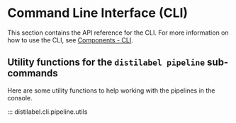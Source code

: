 # Command Line Interface (CLI)

This section contains the API reference for the CLI. For more information on how to use the CLI, see [Components - CLI](../sections/components/cli.md).

## Utility functions for the `distilabel pipeline` sub-commands

Here are some utility functions to help working with the pipelines in the console.

::: distilabel.cli.pipeline.utils
